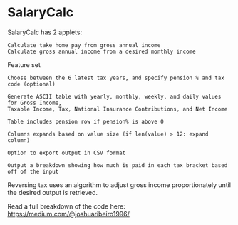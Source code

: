 # SalaryCalc
SalaryCalc has 2 applets:

    Calculate take home pay from gross annual income
    Calculate gross annual income from a desired monthly income

Feature set

    Choose between the 6 latest tax years, and specify pension % and tax code (optional)
    
    Generate ASCII table with yearly, monthly, weekly, and daily values for Gross Income,
    Taxable Income, Tax, National Insurance Contributions, and Net Income
    
    Table includes pension row if pension% is above 0
    
    Columns expands based on value size (if len(value) > 12: expand column)
    
    Option to export output in CSV format
    
    Output a breakdown showing how much is paid in each tax bracket based off of the input
    
Reversing tax uses an algorithm to adjust gross income proportionately until the desired output is retrieved.

Read a full breakdown of the code here: https://medium.com/@joshuaribeiro1996/
